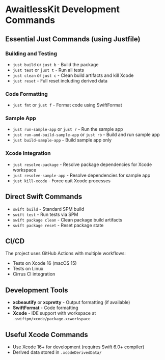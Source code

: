 # AwaitlessKit Development Commands

## Essential Just Commands (using Justfile)

### Building and Testing

- `just build` or `just b` - Build the package
- `just test` or `just t` - Run all tests
- `just clean` or `just c` - Clean build artifacts and kill Xcode
- `just reset` - Full reset including derived data

### Code Formatting

- `just fmt` or `just f` - Format code using SwiftFormat

### Sample App

- `just run-sample-app` or `just r` - Run the sample app
- `just run-and-build-sample-app` or `just rb` - Build and run sample app
- `just build-sample-app` - Build sample app only

### Xcode Integration

- `just resolve-package` - Resolve package dependencies for Xcode workspace
- `just resolve-sample-app` - Resolve dependencies for sample app
- `just kill-xcode` - Force quit Xcode processes

## Direct Swift Commands

- `swift build` - Standard SPM build
- `swift test` - Run tests via SPM
- `swift package clean` - Clean package build artifacts
- `swift package reset` - Reset package state

## CI/CD

The project uses GitHub Actions with multiple workflows:

- Tests on Xcode 16 (macOS 15)
- Tests on Linux
- Cirrus CI integration

## Development Tools

- **xcbeautify** or **xcpretty** - Output formatting (if available)
- **SwiftFormat** - Code formatting
- **Xcode** - IDE support with workspace at `.swiftpm/xcode/package.xcworkspace`

## Useful Xcode Commands

- Use Xcode 16+ for development (requires Swift 6.0+ compiler)
- Derived data stored in `.xcodeDerivedData/`
